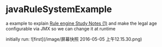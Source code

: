 # javaRuleSystemExample

a example to explain [Rule engine Study Notes (1)](http://arieling.github.io/Rule-engine-Studynote-1/)
and make the legal age configurable via JMX so we can change it at runtime

initially run:
![first](/image/屏幕快照 2016-05-05 上午12.15.30.png)
